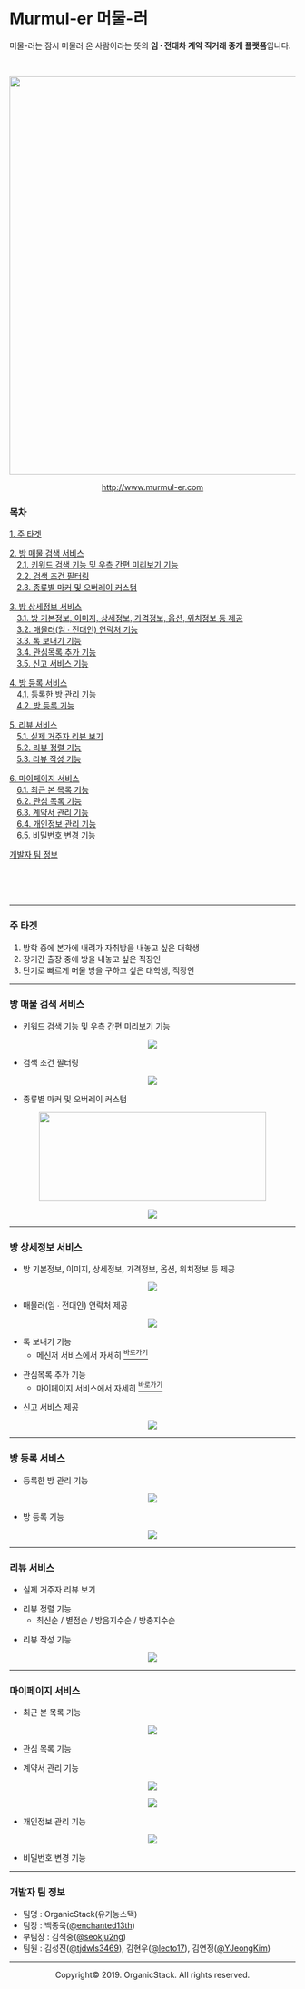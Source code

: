 # Murmul-er 머물-러

머물-러는 잠시 머물러 온 사람이라는 뜻의 **임 ∙ 전대차 계약 직거래 중개 플랫폼**입니다.

<br>

<p align="center"><img src="/web/resources/screenshot/main.png" width=700></p>

<p align="center"><a href="http://www.murmul-er.com">http://www.murmul-er.com</a></p>

### 목차

[1. 주 타겟](#1)

[2. 방 매물 검색 서비스](#2)<br>
ㅤ[2.1. 키워드 검색 기능 및 우측 간편 미리보기 기능](#2.1)<br>
ㅤ[2.2. 검색 조건 필터링](#2.2)<br>
ㅤ[2.3. 종류별 마커 및 오버레이 커스텀](#2.3)

[3. 방 상세정보 서비스](#3)<br>
ㅤ[3.1. 방 기본정보, 이미지, 상세정보, 가격정보, 옵션, 위치정보 등 제공](#3.1)<br>
ㅤ[3.2. 매물러(임 ∙ 전대인) 연락처 기능](#3.2)<br>
ㅤ[3.3. 톡 보내기 기능](#3.3)<br>
ㅤ[3.4. 관심목록 추가 기능](#3.4)<br>
ㅤ[3.5. 신고 서비스 기능](#3.5)

[4. 방 등록 서비스](#4)<br>
ㅤ[4.1. 등록한 방 관리 기능](#4.1)<br>
ㅤ[4.2. 방 등록 기능](#4.2)

[5. 리뷰 서비스](#5)<br>
ㅤ[5.1. 실제 거주자 리뷰 보기](#5.1)<br>
ㅤ[5.2. 리뷰 정렬 기능](#5.2)<br>
ㅤ[5.3. 리뷰 작성 기능](#5.3)

[6. 마이페이지 서비스](#6)<br>
ㅤ[6.1. 최근 본 목록 기능](#6.1)<br>
ㅤ[6.2. 관심 목록 기능](#6.2)<br>
ㅤ[6.3. 계약서 관리 기능](#6.3)<br>
ㅤ[6.4. 개인정보 관리 기능](#6.4)<br>
ㅤ[6.5. 비밀번호 변경 기능](#6.5)

[개발자 팀 정보](#개발자-팀-정보)

<br><br><br>

---
<span id="1"></span>
### 주 타겟
1. 방학 중에 본가에 내려가 자취방을 내놓고 싶은 대학생
2. 장기간 출장 중에 방을 내놓고 싶은 직장인
3. 단기로 빠르게 머물 방을 구하고 싶은 대학생, 직장인

---
<span id="2"></span>
### 방 매물 검색 서비스
<span id="2.1"></span>
- 키워드 검색 기능 및 우측 간편 미리보기 기능

<p align="center"><img src="/web/resources/screenshot/search.png"></p>

<span id="2.2"></span>
- 검색 조건 필터링

<p align="center"><img src="/web/resources/screenshot/search_filter.png"></p>

<span id="2.3"></span>
- 종류별 마커 및 오버레이 커스텀

<p align="center"><img src="/web/resources/screenshot/marker.png" width=400 height=157></p>
<p align="center"><img src="/web/resources/screenshot/overlay.png"></p>

---
<span id="3"></span>
### 방 상세정보 서비스
<span id="3.1"></span>
- 방 기본정보, 이미지, 상세정보, 가격정보, 옵션, 위치정보 등 제공

<p align="center"><img src="/web/resources/screenshot/room_detail.png"></p>

<span id="3.2"></span>
- 매물러(임 ∙ 전대인) 연락처 제공

<p align="center"><img src="/web/resources/screenshot/room_contact.png"></p>

<span id="3.3"></span>
- 톡 보내기 기능
  - 메신저 서비스에서 자세히 [<sup>바로가기</sup>]()

<span id="3.4"></span>
- 관심목록 추가 기능
  - 마이페이지 서비스에서 자세히 [<sup>바로가기</sup>]()

<span id="3.5"></span>
- 신고 서비스 제공

<p align="center"><img src="/web/resources/screenshot/room_report.png"></p>

---
<span id="4"></span>
### 방 등록 서비스
<span id="4.1"></span>
- 등록한 방 관리 기능

<p align="center"><img src="/web/resources/screenshot/room_manage.png"></p>

<span id="4.2"></span>
- 방 등록 기능

<p align="center"><img src="/web/resources/screenshot/room_register.png"></p>

---
<span id="5"></span>
### 리뷰 서비스
<span id="5.1"></span>
- 실제 거주자 리뷰 보기

<span id="5.2"></span>
- 리뷰 정렬 기능
  - 최신순 / 별점순 / 방음지수순 / 방충지수순
  
<span id="5.3"></span>
- 리뷰 작성 기능

<p align="center"><img src="/web/resources/screenshot/review.png"></p>

---
<span id="6"></span>
### 마이페이지 서비스
<span id="6.1"></span>
- 최근 본 목록 기능

<p align="center"><img src="/web/resources/screenshot/recent_list.png"></p>

<span id="6.2"></span>
- 관심 목록 기능

<span id="6.3"></span>
- 계약서 관리 기능

<p align="center"><img src="/web/resources/screenshot/contract_manage.png"></p>

<p align="center"><img src="/web/resources/screenshot/contract_detail.png"></p>

<span id="6.4"></span>
- 개인정보 관리 기능

<p align="center"><img src="/web/resources/screenshot/personal_info.png"></p>

<span id="6.5"></span>
- 비밀번호 변경 기능

---

### 개발자 팀 정보
  - 팀명 : OrganicStack(유기농스택)
  - 팀장 : 백종묵([@enchanted13th](https://github.com/enchanted13th))
  - 부팀장 : 김석중([@seokju2ng](https://github.com/seokju2ng))
  - 팀원 : 김성진([@tjdwls3469](https://github.com/tjdwls3469)), 김현우([@lecto17](https://github.com/lecto17)), 김연정([@YJeongKim](https://github.com/YJeongKim))
  
-----

<p align="center">Copyright&copy; 2019. OrganicStack. All rights reserved.</p>
